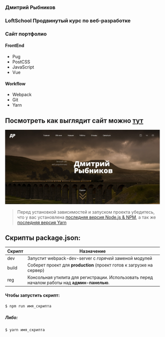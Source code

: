 ﻿### **Дмитрий Рыбников**
### **LoftSchool Продвинутый курс по веб-разработке**
### **Сайт портфолио**

#### FrontEnd
* Pug
* PostCSS
* JavaScript
* Vue

#### Workflow
* Webpack
* Git
* Yarn

## Посмотреть как выглядит сайт можно [тут](https://dimcter1985.github.io/portfolio/dist/)
![portfolio](src/images/content/screenshot.jpg)

> Перед установкой зависимостей и запуском проекта убедитесь, что у вас установлена [последняя версия Node.js & NPM](https://nodejs.org/en/download/current/), а так же
[последняя версия Yarn](https://yarnpkg.com/ru/docs/install)

## Скрипты package.json:

| Скрипт | Назначение |
| ------ | ------ |
| dev | Запустит webpack-dev-server с _горячей_ заменой модулей |
| build | Соберет проект для **production** (проект готов к загрузке на сервер) |
| reg | Консольная утилита для регистрации. Использовать перед началом работы над **админ-панелью**. |

#### Чтобы запустить скрипт:
```sh
$ npm run имя_скрипта
```
##### Либо:
```sh
$ yarn имя_скрипта
```